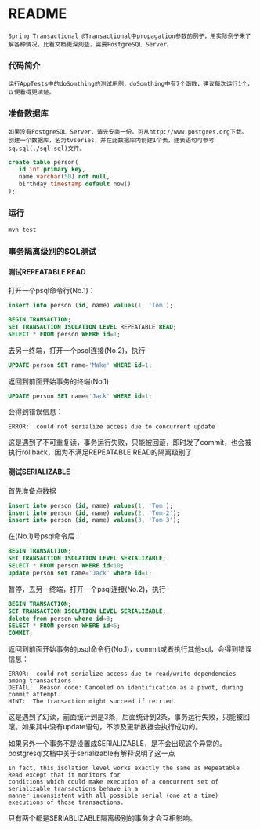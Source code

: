 README
===========================
    Spring Transactional @Transactional中propagation参数的例子，用实际例子来了解各种情况，比看文档更深刻些，需要PostgreSQL Server。 

### 代码简介
    运行AppTests中的doSomthing的测试用例，doSomthing中有7个函数，建议每次运行1个，以便看得更清楚。

### 准备数据库
    如果没有PostgreSQL Server，请先安装一份。可从http://www.postgres.org下载。
    创建一个数据库，名为tvseries，并在此数据库内创建1个表，建表语句可参考sq.sql(./sql.sql)文件。
````SQL
create table person(
   id int primary key,
   name varchar(50) not null,
   birthday timestamp default now()
);
````

### 运行
```bash
mvn test
```

### 事务隔离级别的SQL测试
#### 测试REPEATABLE READ

打开一个psql命令行(No.1)：
```SQL
insert into person (id, name) values(1, 'Tom');

BEGIN TRANSACTION;
SET TRANSACTION ISOLATION LEVEL REPEATABLE READ;
SELECT * FROM person WHERE id=1;
```
去另一终端，打开一个psql连接(No.2)，执行
```SQL
UPDATE person SET name='Make' WHERE id=1;
```
返回到前面开始事务的终端(No.1)
```SQL
UPDATE person SET name='Jack' WHERE id=1;
```
会得到错误信息：

    ERROR:  could not serialize access due to concurrent update

这是遇到了不可重复读，事务运行失败，只能被回滚，即时发了commit，也会被执行rollback，因为不满足REPEATABLE READ的隔离级别了

#### 测试SERIALIZABLE

首先准备点数据
```SQL
insert into person (id, name) values(1, 'Tom');
insert into person (id, name) values(2, 'Tom-2');
insert into person (id, name) values(3, 'Tom-3');
```
在(No.1)号psql命令后：
```SQL
BEGIN TRANSACTION;
SET TRANSACTION ISOLATION LEVEL SERIALIZABLE;
SELECT * FROM person WHERE id<10;
update person set name='Jack' where id=1;
```
 暂停，去另一终端，打开一个psql连接(No.2)，执行
```SQL
BEGIN TRANSACTION;
SET TRANSACTION ISOLATION LEVEL SERIALIZABLE;
delete from person where id=3;
SELECT * FROM person WHERE id<5;
COMMIT;
```
返回到前面开始事务的psql命令行(No.1)，commit或者执行其他sql，会得到错误信息：

    ERROR:  could not serialize access due to read/write dependencies among transactions
    DETAIL:  Reason code: Canceled on identification as a pivot, during commit attempt.
    HINT:  The transaction might succeed if retried.

这是遇到了幻读，前面统计到是3条，后面统计到2条，事务运行失败，只能被回滚。如果其中没有update语句，不涉及更新数据会执行成功的。

如果另外一个事务不是设置成SERIALIZABLE，是不会出现这个异常的。postgresql文档中关于serializable有解释说明了这一点

    In fact, this isolation level works exactly the same as Repeatable Read except that it monitors for 
    conditions which could make execution of a concurrent set of serializable transactions behave in a 
    manner inconsistent with all possible serial (one at a time) executions of those transactions. 

只有两个都是SERIABLIZABLE隔离级别的事务才会互相影响。
